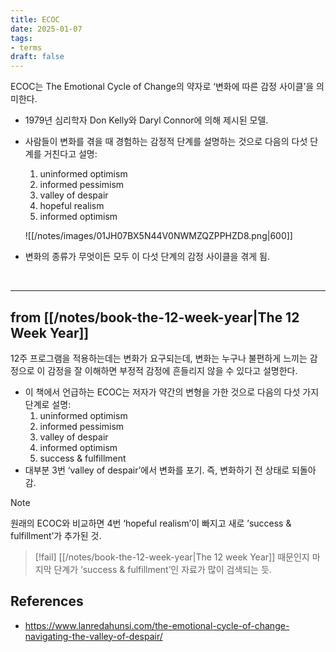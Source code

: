 ```yaml
---
title: ECOC
date: 2025-01-07
tags:
- terms
draft: false
---
```


ECOC는 The Emotional Cycle of Change의 약자로 ‘변화에 따른 감정 사이클’을 의미한다.
- 1979년 심리학자 Don Kelly와 Daryl Connor에 의해 제시된 모델. 
- 사람들이 변화를 겪을 때 경험하는 감정적 단계를 설명하는 것으로 다음의 다섯 단계를 거친다고 설명:
	1. uninformed optimism
	2. informed pessimism
	3. valley of despair
	4. hopeful realism
	5. informed optimism

	![[/notes/images/01JH07BX5N44V0NWMZQZPPHZD8.png|600]]

- 변화의 종류가 무엇이든 모두 이 다섯 단계의 감정 사이클을 겪게 됨.

<BR />

---
## from [[/notes/book-the-12-week-year|The 12 Week Year]]
12주 프로그램을 적용하는데는 변화가 요구되는데, 변화는 누구나 불편하게 느끼는 감정으로 이 감정을 잘 이해하면 부정적 감정에 흔들리지 않을 수 있다고 설명한다.
- 이 책에서 언급하는 ECOC는 저자가 약간의 변형을 가한 것으로 다음의 다섯 가지 단계로 설명:
	1. uninformed optimism
	2. informed pessimism
	3. valley of despair
	4. informed optimism
	5. success & fulfillment
- 대부분 3번 ‘valley of despair’에서 변화를 포기. 즉, 변화하기 전 상태로 되돌아 감.

> [!note] 
> 원래의 ECOC와 비교하면 4번 ‘hopeful realism’이 빠지고 새로 ’success & fulfillment’가 추가된 것.

> [!fail]
> [[/notes/book-the-12-week-year|The 12 week Year]] 때문인지 마지막 단계가 ‘success & fulfillment’인 자료가 많이 검색되는 듯.


## References
- https://www.lanredahunsi.com/the-emotional-cycle-of-change-navigating-the-valley-of-despair/
